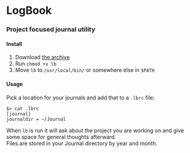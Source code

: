 # LogBook
### Project focused journal utility

#### Install
1. Download [the archive](https://github.com/robotmachine/lb/tarball/master)
1. Run `chmod +x lb`
3. Move `lb` to `/usr/local/bin/` or somewhere else in `$PATH`

#### Usage
Pick a location for your journals and add that to a `.lbrc` file:  
```
$> cat .lbrc
[journal]
journaldir = ~/Journal
```

When `lb` is run it will ask about the project you are working on and give some space for general thoughts afterward.  
Files are stored in your Journal directory by year and month.   
